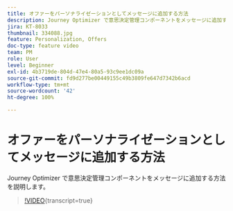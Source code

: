 ```yaml
---
title: オファーをパーソナライゼーションとしてメッセージに追加する方法
description: Journey Optimizer で意思決定管理コンポーネントをメッセージに追加する方法を説明します。
jira: KT-8033
thumbnail: 334088.jpg
feature: Personalization, Offers
doc-type: feature video
team: PM
role: User
level: Beginner
exl-id: 4b3719de-804d-47e4-80a5-93c9ee1dc09a
source-git-commit: fd9d277be00449155c49b3809fe647d7342b6acd
workflow-type: tm+mt
source-wordcount: '42'
ht-degree: 100%

---
```


# オファーをパーソナライゼーションとしてメッセージに追加する方法

Journey Optimizer で意思決定管理コンポーネントをメッセージに追加する方法を説明します。

>[!VIDEO](https://video.tv.adobe.com/v/3416051?quality=12&learn=on&captions=jpn){transcript=true}

